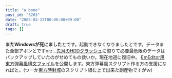 ```yaml
---
title: "a bone"
post_id: "3263"
date: "2005-03-23T00:00:00+09:00"
draft: true
tags: []
---
```



**またWindowsが死にました**とです。起動できなくなりましたとです。データまた全部アボンとですorz…[先月のHDDクラッシュ](https://danmaq.com/3256)に懲りて必要最低限のデータはバックアップしていたのがせめてもの救いか。現在地道に復旧中。  [EmEditor用東方弾幕風構文ファイル](https://danmaq.com/emeditor-danmakufu)を公開します。東方弾幕風スクリプト作る方の支援になればと。(つーか[東方時封城](https://danmaq.com/!/thA/)のスクリプト組む上で出来た副産物ですがｗ)
